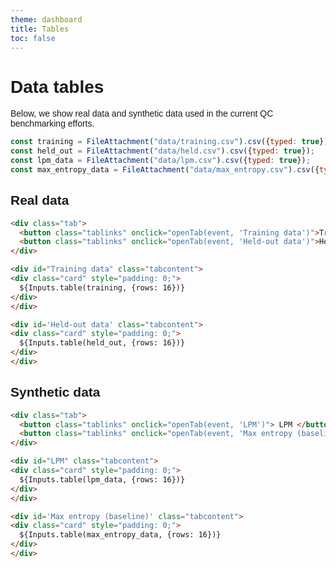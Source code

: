 ```yaml
---
theme: dashboard
title: Tables
toc: false
---
```


# Data tables

Below, we show real data and synthetic data used in the current QC benchmarking efforts.

```js
const training = FileAttachment("data/training.csv").csv({typed: true});
const held_out = FileAttachment("data/held.csv").csv({typed: true});
const lpm_data = FileAttachment("data/lpm.csv").csv({typed: true});
const max_entropy_data = FileAttachment("data/max_entropy.csv").csv({typed: true});
```

<!-- Load and transform the data
 -->

<style>
  body {
    font-family: Arial, sans-serif;
  }

  /* Style the tab container */
  .tab {
    overflow: hidden;
    background-color: #fff;
    border: 1px solid #ccc;
    border-bottom: none;
    padding: 0;
    margin: 0;
  }

  /* Style the buttons inside the tab */
  .tab button {
    background-color: #f2f2f2;
    float: left;
    border: none;
    outline: none;
    cursor: pointer;
    padding: 10px 15px;
    transition: 0.3s;
    border-top-left-radius: 8px;
    border-top-right-radius: 8px;
    margin-right: 2px;
  }

  /* Change background color of buttons on hover */
  .tab button:hover {
    background-color: #e7e7e7;
  }

  /* Style the active tab */
  .tab button.active {
    background-color: #fff;
    border-bottom: 1px solid white;
  }

  /* Style the tab content */
  .tabcontent {
    display: none;
    padding: 20px;
    border: 1px solid #ccc;
    border-top: none;
    animation: fadeIn 0.5s;
  }

  @keyframes fadeIn {
    from {opacity: 0;}
    to {opacity: 1;}
  }
</style>


<!-- This should probably go into a JS tag -->
<script>
function openTab(evt, tabName) {
  var i, tabcontent, tablinks;
  tabcontent = document.getElementsByClassName("tabcontent");
  for (i = 0; i < tabcontent.length; i++) {
    tabcontent[i].style.display = "none";
  }
  tablinks = document.getElementsByClassName("tablinks");
  for (i = 0; i < tablinks.length; i++) {
    tablinks[i].className = tablinks[i].className.replace(" active", "");
  }
  document.getElementById(tabName).style.display = "block";
  evt.currentTarget.className += " active";
}
</script>

## Real data

```html
<div class="tab">
  <button class="tablinks" onclick="openTab(event, 'Training data')">Training data</button>
  <button class="tablinks" onclick="openTab(event, 'Held-out data')">Held-out data</button>
</div>

<div id="Training data" class="tabcontent">
<div class="card" style="padding: 0;">
  ${Inputs.table(training, {rows: 16})}
</div>
</div>

<div id='Held-out data' class="tabcontent">
<div class="card" style="padding: 0;">
  ${Inputs.table(held_out, {rows: 16})}
</div>
</div>
```

## Synthetic data

```html
<div class="tab">
  <button class="tablinks" onclick="openTab(event, 'LPM')"> LPM </button>
  <button class="tablinks" onclick="openTab(event, 'Max entropy (baseline)')">Max entropy (baseline)</button>
</div>

<div id="LPM" class="tabcontent">
<div class="card" style="padding: 0;">
  ${Inputs.table(lpm_data, {rows: 16})}
</div>
</div>

<div id='Max entropy (baseline)' class="tabcontent">
<div class="card" style="padding: 0;">
  ${Inputs.table(max_entropy_data, {rows: 16})}
</div>
</div>
```

